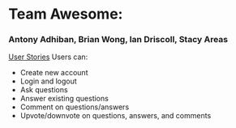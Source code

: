 <h1>Team Awesome:</h1>
<h3>Antony Adhiban, Brian Wong, Ian Driscoll, Stacy Areas</h3>

<u>User Stories</u>
Users can:
<ul>
	<li>Create new account</li>
	<li>Login and logout</li>
	<li>Ask questions</li>
	<li>Answer existing questions</li>
	<li>Comment on questions/answers</li>
	<li>Upvote/downvote on questions, answers, and comments</li>
</ul>





